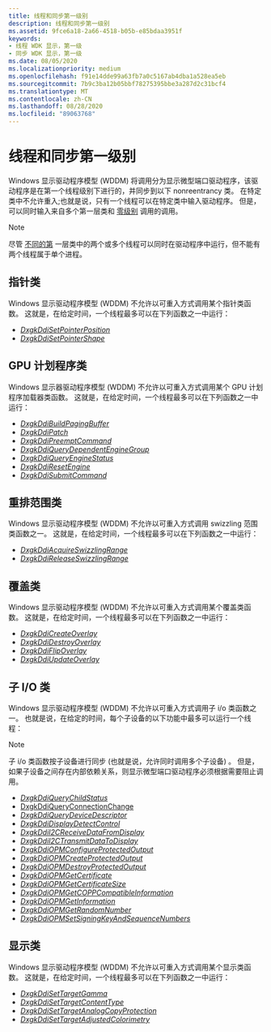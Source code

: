 ```yaml
---
title: 线程和同步第一级别
description: 线程和同步第一级别
ms.assetid: 9fce6a18-2a66-4518-b05b-e85bdaa3951f
keywords:
- 线程 WDK 显示，第一级
- 同步 WDK 显示，第一级
ms.date: 08/05/2020
ms.localizationpriority: medium
ms.openlocfilehash: f91e14dde99a63fb7a0c5167ab4dba1a528ea5eb
ms.sourcegitcommit: 7b9c3ba12b05bbf78275395bbe3a287d2c31bcf4
ms.translationtype: MT
ms.contentlocale: zh-CN
ms.lasthandoff: 08/28/2020
ms.locfileid: "89063768"
---
```

# <a name="threading-and-synchronization-first-level"></a>线程和同步第一级别

Windows 显示驱动程序模型 (WDDM) 将调用分为显示微型端口驱动程序，该驱动程序是在第一个线程级别下进行的，并同步到以下 nonreentrancy 类。 在特定类中不允许重入;也就是说，只有一个线程可以在特定类中输入驱动程序。 但是，可以同时输入来自多个第一层类和 [零级别](threading-and-synchronization-zero-level.md) 调用的调用。

> [!NOTE]
>
> 尽管 [不同的第](threading-and-synchronization-zero-level.md) 一层类中的两个或多个线程可以同时在驱动程序中运行，但不能有两个线程属于单个进程。

## <a name="pointer-class"></a>指针类

Windows 显示驱动程序模型 (WDDM) 不允许以可重入方式调用某个指针类函数。 这就是，在给定时间，一个线程最多可以在下列函数之一中运行：

* [*DxgkDdiSetPointerPosition*](/windows-hardware/drivers/ddi/d3dkmddi/nc-d3dkmddi-dxgkddi_setpointerposition)
* [*DxgkDdiSetPointerShape*](/windows-hardware/drivers/ddi/d3dkmddi/nc-d3dkmddi-dxgkddi_setpointershape)

## <a name="gpu-scheduler-class"></a>GPU 计划程序类

Windows 显示器驱动程序模型 (WDDM) 不允许以可重入方式调用某个 GPU 计划程序加载器类函数。 这就是，在给定时间，一个线程最多可以在下列函数之一中运行：

* [*DxgkDdiBuildPagingBuffer*](/windows-hardware/drivers/ddi/d3dkmddi/nc-d3dkmddi-dxgkddi_buildpagingbuffer)
* [*DxgkDdiPatch*](/windows-hardware/drivers/ddi/d3dkmddi/nc-d3dkmddi-dxgkddi_patch)
* [*DxgkDdiPreemptCommand*](/windows-hardware/drivers/ddi/d3dkmddi/nc-d3dkmddi-dxgkddi_preemptcommand)
* [*DxgkDdiQueryDependentEngineGroup*](/windows-hardware/drivers/ddi/d3dkmddi/nc-d3dkmddi-dxgkddi_querydependentenginegroup)
* [*DxgkDdiQueryEngineStatus*](/windows-hardware/drivers/ddi/d3dkmddi/nc-d3dkmddi-dxgkddi_queryenginestatus)
* [*DxgkDdiResetEngine*](/windows-hardware/drivers/ddi/d3dkmddi/nc-d3dkmddi-dxgkddi_resetengine)
* [*DxgkDdiSubmitCommand*](/windows-hardware/drivers/ddi/d3dkmddi/nc-d3dkmddi-dxgkddi_submitcommand)

## <a name="swizzling-range-class"></a>重排范围类

Windows 显示驱动程序模型 (WDDM) 不允许以可重入方式调用 swizzling 范围类函数之一。 这就是，在给定时间，一个线程最多可以在下列函数之一中运行：

* [*DxgkDdiAcquireSwizzlingRange*](/windows-hardware/drivers/ddi/d3dkmddi/nc-d3dkmddi-dxgkddi_acquireswizzlingrange)
* [*DxgkDdiReleaseSwizzlingRange*](/windows-hardware/drivers/ddi/d3dkmddi/nc-d3dkmddi-dxgkddi_releaseswizzlingrange)

## <a name="overlay-class"></a>覆盖类

Windows 显示驱动程序模型 (WDDM) 不允许以可重入方式调用某个覆盖类函数。 这就是，在给定时间，一个线程最多可以在下列函数之一中运行：

* [*DxgkDdiCreateOverlay*](/windows-hardware/drivers/ddi/d3dkmddi/nc-d3dkmddi-dxgkddi_createoverlay)
* [*DxgkDdiDestroyOverlay*](/windows-hardware/drivers/ddi/d3dkmddi/nc-d3dkmddi-dxgkddi_destroyoverlay)
* [*DxgkDdiFlipOverlay*](/windows-hardware/drivers/ddi/d3dkmddi/nc-d3dkmddi-dxgkddi_flipoverlay)
* [*DxgkDdiUpdateOverlay*](/windows-hardware/drivers/ddi/d3dkmddi/nc-d3dkmddi-dxgkddi_updateoverlay)

## <a name="child-io-class"></a>子 I/O 类

Windows 显示驱动程序模型 (WDDM) 不允许以可重入方式调用子 i/o 类函数之一。 也就是说，在给定的时间，每个子设备的以下功能中最多可以运行一个线程：

> [!NOTE]
>
> 子 i/o 类函数按子设备进行同步 (也就是说，允许同时调用多个子设备) 。 但是，如果子设备之间存在内部依赖关系，则显示微型端口驱动程序必须根据需要阻止调用。

* [*DxgkDdiQueryChildStatus*](/windows-hardware/drivers/ddi/dispmprt/nc-dispmprt-dxgkddi_query_child_status)
* [DxgkDdiQueryConnectionChange](/windows-hardware/drivers/ddi/d3dkmddi/nc-d3dkmddi-dxgkddi_queryconnectionchange)
* [*DxgkDdiQueryDeviceDescriptor*](/windows-hardware/drivers/ddi/dispmprt/nc-dispmprt-dxgkddi_query_device_descriptor)
* [*DxgkDdiDisplayDetectControl*](/windows-hardware/drivers/ddi/d3dkmddi/nc-d3dkmddi-dxgkddi_displaydetectcontrol)
* [*DxgkDdiI2CReceiveDataFromDisplay*](/windows-hardware/drivers/ddi/dispmprt/nc-dispmprt-dxgkddi_i2c_receive_data_from_display)
* [*DxgkDdiI2CTransmitDataToDisplay*](/windows-hardware/drivers/ddi/dispmprt/nc-dispmprt-dxgkddi_i2c_transmit_data_to_display)
* [*DxgkDdiOPMConfigureProtectedOutput*](/windows-hardware/drivers/ddi/dispmprt/nc-dispmprt-dxgkddi_opm_configure_protected_output)
* [*DxgkDdiOPMCreateProtectedOutput*](/windows-hardware/drivers/ddi/dispmprt/nc-dispmprt-dxgkddi_opm_create_protected_output)
* [*DxgkDdiOPMDestroyProtectedOutput*](/windows-hardware/drivers/ddi/dispmprt/nc-dispmprt-dxgkddi_opm_destroy_protected_output)
* [*DxgkDdiOPMGetCertificate*](/windows-hardware/drivers/ddi/dispmprt/nc-dispmprt-dxgkddi_opm_get_certificate)
* [*DxgkDdiOPMGetCertificateSize*](/windows-hardware/drivers/ddi/dispmprt/nc-dispmprt-dxgkddi_opm_get_certificate_size)
* [*DxgkDdiOPMGetCOPPCompatibleInformation*](/windows-hardware/drivers/ddi/dispmprt/nc-dispmprt-dxgkddi_opm_get_copp_compatible_information)
* [*DxgkDdiOPMGetInformation*](/windows-hardware/drivers/ddi/dispmprt/nc-dispmprt-dxgkddi_opm_get_information)
* [*DxgkDdiOPMGetRandomNumber*](/windows-hardware/drivers/ddi/dispmprt/nc-dispmprt-dxgkddi_opm_get_random_number)
* [*DxgkDdiOPMSetSigningKeyAndSequenceNumbers*](/windows-hardware/drivers/ddi/dispmprt/nc-dispmprt-dxgkddi_opm_set_signing_key_and_sequence_numbers)

## <a name="display-class"></a>显示类

Windows 显示驱动程序模型 (WDDM) 不允许以可重入方式调用某个显示类函数。 这就是，在给定时间，一个线程最多可以在下列函数之一中运行：

* [*DxgkDdiSetTargetGamma*](/windows-hardware/drivers/ddi/d3dkmddi/nc-d3dkmddi-dxgkddi_settargetgamma)
* [*DxgkDdiSetTargetContentType*](/windows-hardware/drivers/ddi/d3dkmddi/nc-d3dkmddi-dxgkddi_settargetcontenttype)
* [*DxgkDdiSetTargetAnalogCopyProtection*](/windows-hardware/drivers/ddi/d3dkmddi/nc-d3dkmddi-dxgkddi_settargetanalogcopyprotection)
* [*DxgkDdiSetTargetAdjustedColorimetry*](/windows-hardware/drivers/ddi/dispmprt/nc-dispmprt-dxgkddi_settargetadjustedcolorimetry)